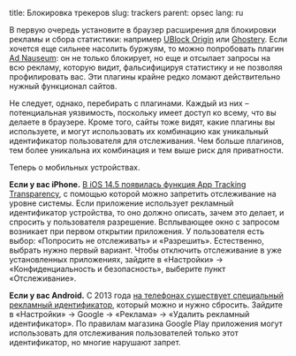 title: Блокировка трекеров
slug: trackers
parent: opsec
lang: ru

В первую очередь установите в браузер расширения для блокировки рекламы и сбора статистики: например [UBlock Origin](https://ublockorigin.com/) или [Ghostery](https://www.ghostery.com/ghostery-ad-blocker). Если хочется еще сильнее насолить буржуям, то можно попробовать плагин [Ad Nauseum](https://adnauseam.io/): он не только блокирует, но еще и отсылает запросы на всю рекламу, которую видит, фальсифицируя статистику и не позволяя профилировать вас. Эти плагины крайне редко ломают действительно нужный функционал сайтов.

Не следует, однако, перебирать с плагинами. Каждый из них – потенциальная уязвимость, поскольку имеет доступ ко всему, что вы делаете в браузере. Кроме того, сайты тоже видят, какие плагины вы используете, и могут использовать их комбинацию как уникальный идентификатор пользователя для отслеживания. Чем больше плагинов, тем более уникальна их комбинация и тем выше риск для приватности.

Теперь о мобильных устройствах.

**Если у вас iPhone.** [В iOS 14.5 появилась функция App Tracking Transparency](https://developer.apple.com/app-store/user-privacy-and-data-use/), с помощью которой можно запретить отслеживание на уровне системы. Если приложение использует рекламный идентификатор устройства, то оно должно описать, зачем это делает, и спросить у пользователя разрешение. Всплывающее окно с запросом возникает при первом открытии приложения. У пользователя есть выбор: «Попросить не отслеживать» и «Разрешить». Естественно, выбрать нужно первый вариант. Чтобы отключить отслеживание в уже установленных приложениях, зайдите в «Настройки» → «Конфиденциальность и безопасность», выберите пункт «Отслеживание».

**Если у вас Android.** С 2013 года [на телефонах существует специальный рекламный идентификатор](https://support.google.com/googleplay/android-developer/answer/6048248?hl=ru), который можно и нужно сбросить. Зайдите в «Настройки» → Google → «Реклама» → «Удалить рекламный идентификатор». По правилам магазина Google Play приложения могут использовать для отслеживания пользователей только этот идентификатор, но многие нарушают запрет.
